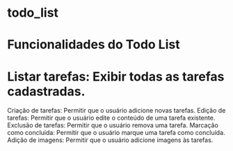 # todo_list
# Funcionalidades do Todo List
# Listar tarefas: Exibir todas as tarefas cadastradas.
Criação de tarefas: Permitir que o usuário adicione novas tarefas.
Edição de tarefas: Permitir que o usuário edite o conteúdo de uma tarefa existente.
Exclusão de tarefas: Permitir que o usuário remova uma tarefa.
Marcação como concluída: Permitir que o usuário marque uma tarefa como concluída.
Adição de imagens: Permitir que o usuário adicione imagens às tarefas.
